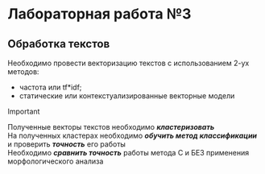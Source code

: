 # Лабораторная работа №3
## Обработка текстов
Необходимо провести векторизацию текстов с использованием 2-ух методов: <br/>
* частота или tf*idf; <br/>
* статические или контекстуализированные векторные модели <br/>
> [!IMPORTANT]
> Полученные векторы текстов необходимо ***кластеризовать*** <br/>
> На полученных кластерах необходимо ***обучить метод классификации*** и проверить ***точность*** его работы <br/>
> Необходимо ***сравнить точность*** работы метода С и БЕЗ применения морфологического анализа <br/>
